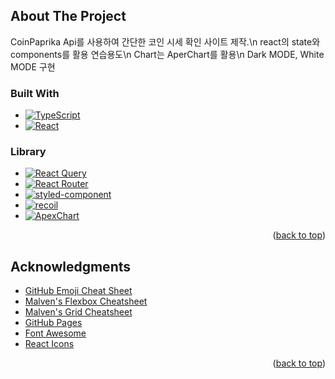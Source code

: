## About The Project

CoinPaprika Api를 사용하여 간단한 코인 시세 확인 사이트 제작.\n
react의 state와 components를 활용 연습용도\n
Chart는 AperChart를 활용\n
Dark MODE, White MODE 구현

### Built With

- [![TypeScript][typescript]][typescript-url]
- [![React][react.js]][react-url]

### Library

- [![React Query][react.js]][reactquery-url]
- [![React Router][react.js]][reactrouter-url]
- [![styled-component][react.js]][styled-component-url]
- [![recoil][react.js]][recoil-url]
- [![ApexChart][react.js]][recoil-url]

<p align="right">(<a href="#readme-top">back to top</a>)</p>

## Acknowledgments

- [GitHub Emoji Cheat Sheet](https://www.webpagefx.com/tools/emoji-cheat-sheet)
- [Malven's Flexbox Cheatsheet](https://flexbox.malven.co/)
- [Malven's Grid Cheatsheet](https://grid.malven.co/)
- [GitHub Pages](https://pages.github.com)
- [Font Awesome](https://fontawesome.com)
- [React Icons](https://react-icons.github.io/react-icons/search)

<p align="right">(<a href="#readme-top">back to top</a>)</p>

<!-- MARKDOWN LINKS & IMAGES -->
<!-- https://www.markdownguide.org/basic-syntax/#reference-style-links -->

[typescript]: https://img.shields.io/badge/-TypeScript-blue
[typescript-url]: https://www.typescriptlang.org/
[react.js]: https://img.shields.io/badge/React-20232A?style=for-the-badge&logo=react&logoColor=61DAFB
[react-url]: https://reactjs.org/
[reactquery-url]: https://react-query-v3.tanstack.com/
[reactrouter-url]: https://reactrouter.com/en/main
[styled-component-url]: https://styled-components.com/
[recoil-url]: https://recoiljs.org/ko/
[apexchart-url]: https://apexcharts.com/

